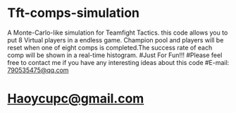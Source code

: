 # Tft-comps-simulation
A Monte-Carlo-like simulation  for Teamfight Tactics.  this code allows you to put 8 Virtual players in a endless game.  Champion pool and players will be reset  when one of eight comps is completed.The success rate of each comp will be shown in a real-time histogram.
#Just For Fun!!!
#Please feel free to contact me if you have any interesting ideas about this code
#E-mail:    790535475@qq.com
#           Haoycupc@gmail.com
